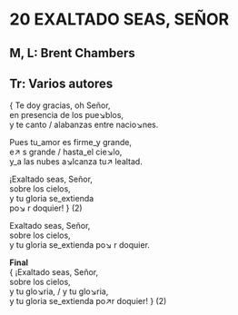 # 20 EXALTADO SEAS, SEÑOR

## M, L: Brent Chambers
## Tr: Varios autores

{ Te doy gracias, oh Señor,  
en presencia de los pue↘blos,  
y te canto / alabanzas entre nacio↘nes.  

Pues tu_amor es firme_y grande,  
e↗ s grande / hasta_el cie↘lo,  
y_a las nubes a↘lcanza tu↗ lealtad.  

¡Exaltado seas, Señor,  
sobre los cielos,  
y tu gloria se_extienda  
po↘ r doquier! } (2)  

Exaltado seas, Señor,  
sobre los cielos,  
y tu gloria se_extienda po↘ r doquier.  

**Final**  
{ ¡Exaltado seas, Señor,  
sobre los cielos,  
y tu glo↘ria, / y tu glo↘ria,  
y tu gloria se_extienda po↗r doquier! } (2)  

